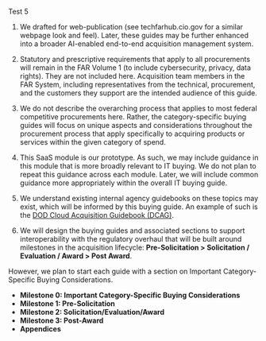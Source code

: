 Test 5
1. We drafted for web-publication (see techfarhub.cio.gov for a similar webpage look and feel). Later, these guides may be further enhanced into a broader AI-enabled end-to-end acquisition management system.

2. Statutory and prescriptive requirements that apply to all procurements will remain in the FAR Volume 1 (to include cybersecurity, privacy, data rights). They are not included here. Acquisition team members in the FAR System, including representatives from the technical, procurement, and the customers they support are the intended audience of this guide.

3. We do not describe the overarching process that applies to most federal competitive procurements here. Rather, the category-specific buying guides will focus on unique aspects and considerations throughout the procurement process that apply specifically to acquiring products or services within the given category of spend.

4. This SaaS module is our prototype. As such, we may include guidance in this module that is more broadly relevant to IT buying. We do not plan to repeat this guidance across each module. Later, we will include common guidance more appropriately within the overall IT buying guide.

5. We understand existing internal agency guidebooks on these topics may exist, which will be informed by this buying guide. An example of such is the [DOD Cloud Acquisition Guidebook (DCAG)](https://www.dau.edu/tools/dod-cloud-acquisition-guidebook).

6. We will design the buying guides and associated sections to support interoperability with the regulatory overhaul that will be built around milestones in the acquisition lifecycle: **Pre-Solicitation > Solicitation / Evaluation / Award > Post Award**.

However, we plan to start each guide with a section on Important Category-Specific Buying Considerations.

- **Milestone 0: Important Category-Specific Buying Considerations**
- **Milestone 1: Pre-Solicitation**
- **Milestone 2: Solicitation/Evaluation/Award**
- **Milestone 3: Post-Award**
- **Appendices**
